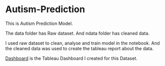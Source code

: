 # Autism-Prediction

This is Autism Prediction Model.

The data folder has Raw dataset. And ndata folder has cleaned data.

I used raw dataset to clean, analyse and train model in the notebook. And the cleaned data was used to create the tableau report about the data.

[Dashboard](./Dashboard_1.png) is the Tableau Dashboard I created for this Dataset.
